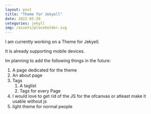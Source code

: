```yaml
---
layout: post
title: "Theme for Jekyell"
date: 2022-05-20
cetegories: jekyll
img: /assets/placeholder.svg
---
```

I am currently working on a Theme for Jekyell.

It is already supporting mobile devices.

Im planning to add the following things in the future:
1. A page dedicated for the theme
2. An about page
3. Tags
    1. A taglist
    2. Tags for every Page
4. I would love to get rid of the JS for the ofcanvas or atleast make it usable without js
5. light theme for normal people